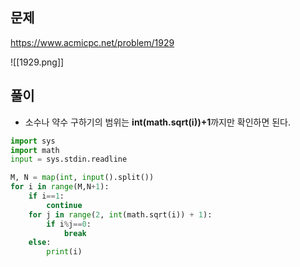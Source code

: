 ---
---

## 문제
https://www.acmicpc.net/problem/1929

![[1929.png]]
## 풀이
+ 소수나 약수 구하기의 범위는 **int(math.sqrt(i))+1**까지만 확인하면 된다.
```python
import sys
import math
input = sys.stdin.readline

M, N = map(int, input().split())
for i in range(M,N+1):
    if i==1:
        continue
    for j in range(2, int(math.sqrt(i)) + 1):
        if i%j==0:
            break
    else:
        print(i)
```

